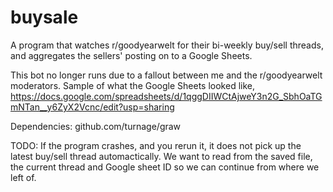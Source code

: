 # buysale
A program that watches r/goodyearwelt for their bi-weekly buy/sell threads, and aggregates the sellers' posting on to a Google Sheets.

This bot no longer runs due to a fallout between me and the r/goodyearwelt moderators.
Sample of what the Google Sheets looked like, https://docs.google.com/spreadsheets/d/1qggDIIWCtAjweY3n2G_SbhOaTGmNTan__y6ZyX2Vcnc/edit?usp=sharing

Dependencies:
  github.com/turnage/graw


TODO:
If the program crashes, and you rerun it, it does not pick up the latest buy/sell thread automactically. We want to read from the saved file, the current thread and Google sheet ID so we can continue from where we left of.
